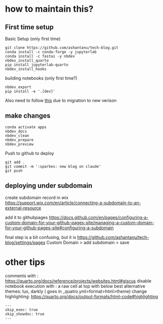 # how to maintain this?

## First time setup
Basic Setup (only first time)
```
git clone https://github.com/ashantanu/tech-blog.git
conda install -c conda-forge -y jupyterlab
conda install -c fastai -y nbdev
nbdev_install_quarto
pip install jupyterlab-quarto
nbdev_install_hooks
```

building notebooks (only first time?)
```
nbdev_export
pip install -e '.[dev]'
```

Also need to follow [this](https://nbdev.fast.ai/migrating.html#edit-workflow-permissions) due to migration to new verison 

## make changes
```
conda activate apps
nbdev_docs
nbdev_clean
nbdev_prepare
nbdev_preview
```

Push to github to deploy
```
git add .
git commit -m ':sparkes: new blog on claude'
git push
```

## deploying under subdomain
create subdomain record in wix
https://support.wix.com/en/article/connecting-a-subdomain-to-an-external-resource

add it to githubpages
https://docs.github.com/en/pages/configuring-a-custom-domain-for-your-github-pages-site/managing-a-custom-domain-for-your-github-pages-site#configuring-a-subdomain

final step is a bit confusing, but it is https://github.com/ashantanu/tech-blog/settings/pages
Custom Domain > add subdomain > save


# other tips
comments with : https://quarto.org/docs/reference/projects/websites.html#giscus
disable notebook execution with : a raw cell at top with below
best alternative themes: lux, darkly ( goes in _quatro.yml>format>html>theme)
change highlighting: https://quarto.org/docs/output-formats/html-code#highlighting
```
---
skip_exec: true
skip_showdoc: true
---
```